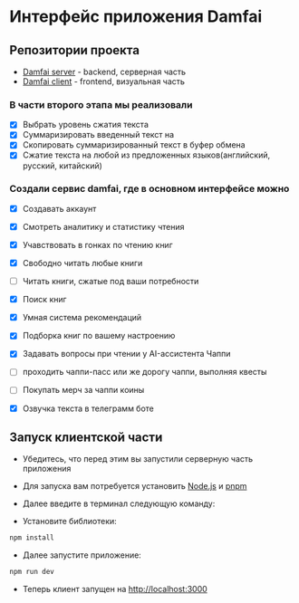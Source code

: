 # Интерфейс приложения Damfai

## Репозитории проекта

- [Damfai server](https://github.com/1Dambek1/damfai-server) - backend, серверная часть
- [Damfai client](https://github.com/shms0mms/damfai-client) - frontend, визуальная часть  

### В части второго этапа мы реализовали

- [x] Выбрать уровень сжатия текста
- [x] Суммаризировать введенный текст на
- [x] Скопировать суммаризированный текст в буфер обмена
- [x] Сжатие текста на любой из предложенных языков(английский, русский, китайский)

### Создали сервис damfai, где в основном интерфейсе можно

- [x] Создавать аккаунт

- [x] Смотреть аналитику и статистику чтения

- [x] Учавствовать в гонках по чтению книг

- [x] Свободно читать любые книги

- [ ] Читать книги, сжатые под ваши потребности

- [x] Поиск книг

- [x] Умная система рекомендаций

- [x] Подборка книг по вашему настроению

- [x] Задавать вопросы при чтении у AI-ассистента Чаппи

- [ ] проходить чаппи-пасс или же дорогу чаппи, выполняя квесты

- [ ] Покупать мерч за чаппи коины

- [x] Озвучка текста в телеграмм боте

## Запуск клиентской части

- Убедитесь, что перед этим вы запустили серверную часть приложения
- Для запуска вам потребуется установить [Node.js](https://nodejs.org/en/download/package-manager) и [pnpm](https://pnpm.io/installation)
- Далее введите в терминал следующую команду:

- Установите библиотеки:

```bash
npm install
```

- Далее запустите приложение:

```bash
npm run dev
```

- Теперь клиент запущен на <http://localhost:3000>
